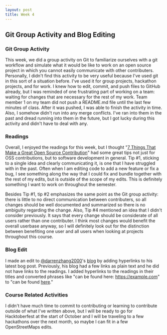 ```yaml
---
layout: post
title: Week 4
---
```


## Git Group Activity and Blog Editing

### Git Group Activity

This week, we did a group activity on Git to familiarize ourselves with a git workflow and simulate what it would be like to work on an open source project in which you cannot easily communicate with other contributers. Personally, I didn't find this activity to be very useful because I've used git in this sort of a situation before. I've used it for group projects, hackathon projects, and for work. I knew how to edit, commit, and push files to GitHub already, but I was reminded of one frustrating part of working on a team: waiting for changes that are necessary for the rest of my work. Team member 1 on my team did not push a README.md file until the last few minutes of class. After it was pushed, I was able to finish the activity in time. Also, I somehow didn't run into any merge conflicts. I've ran into them in the past and dread running into them in the future, but I got lucky during this activity and didn't have to deal with any.

### Readings

Overall, I enjoyed the readings for this week, but I thought "[7 Things That Make a Great Open Source Contribution](https://blog.newrelic.com/engineering/open-source-contribution/)" had some great tips not just for OSS contributions, but to software development in general. Tip #1, sticking to a single idea and clearly communicating it, is one that I have struggled with in the past. Often when I am editing code to add a new feature or fix a bug, I see something along the way that I could fix and bundle together with the rest of my edits, but is outside of the scope of my edits. This is definitely something I want to work on throughout the semester.

Besides Tip #1, tip #2 emphasizes the same point as the Git group activity: there is little to no direct communication between contributers, so all changes should be well documented and summarized so there is no ambiguity regarding the change. Also, Tip #4 mentioned an idea that I didn't consider previously. It says that every change should be considerate of all users rather than one contributer. I think most changes would benefit the overall userbase anyway, so I will definitely look out for the distinction between benefiting one user and all users when looking at projects throughout this course.

### Blog Edit

I made an edit to [@darrenzhang2000](https://github.com/darrenzhang2000)'s [blog](https://github.com/hunter-college-ossd-fall-2019/darrenzhang2000-weekly) by adding hyperlinks to his latest bog post. Previously, his blog had a few links as plain text and he did not have links to the readings. I added hyperlinks to the readings in their titles and converted phrases like "can be found here: https://example.com" to "can be found [here](https://example.com)."

### Course Related Activities

I didn't have much time to commit to contributing or learning to contribute outside of what I've written above, but I will be ready to go for Hacktoberfest at the start of October and I will be traveling to a few hackathons over the next month, so maybe I can fit in a few OpenStreetMaps edits.
